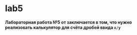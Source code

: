 # lab5

#### Лабораторная работа №5 от  заключается в том, что нужно реализовать калькулятор для счёта дробей ввида `x/y`
